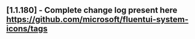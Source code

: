 ## [1.1.180] - Complete change log present here https://github.com/microsoft/fluentui-system-icons/tags